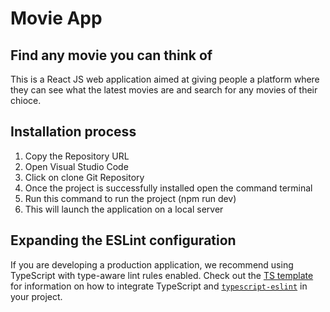 # Movie App
## Find any movie you can think of
This is a React JS web application aimed at giving people a platform where they can see what the latest movies are and search for any movies of their chioce.

## Installation process
1. Copy the Repository URL
2. Open Visual Studio Code
3. Click on clone Git Repository
4. Once the project is successfully installed open the command terminal
5. Run this command to run the project (npm run dev) 
6. This will launch the application on a local server


## Expanding the ESLint configuration

If you are developing a production application, we recommend using TypeScript with type-aware lint rules enabled. Check out the [TS template](https://github.com/vitejs/vite/tree/main/packages/create-vite/template-react-ts) for information on how to integrate TypeScript and [`typescript-eslint`](https://typescript-eslint.io) in your project.

